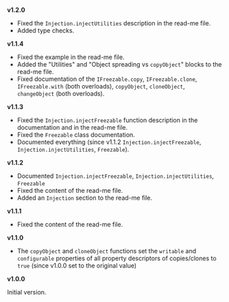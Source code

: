 **v1.2.0**

- Fixed the `Injection.injectUtilities` description in the read-me file.
- Added type checks.

**v1.1.4**

- Fixed the example in the read-me file.
- Added the "Utilities" and "Object spreading vs `copyObject`" blocks to the read-me file.
- Fixed documentation of the `IFreezable.copy`, `IFreezable.clone`, `IFreezable.with` (both overloads), `copyObject`, `cloneObject`, `changeObject` (both overloads).

**v1.1.3**

- Fixed the `Injection.injectFreezable` function description in the documentation and in the read-me file.
- Fixed the `Freezable` class documentation.
- Documented everything (since v1.1.2 `Injection.injectFreezable`, `Injection.injectUtilities`, `Freezable`).

**v1.1.2**

- Documented `Injection.injectFreezable`, `Injection.injectUtilities`, `Freezable`
- Fixed the content of the read-me file.
- Added an `Injection` section to the read-me file.

**v1.1.1**

- Fixed the content of the read-me file.

**v1.1.0**

- The `copyObject` and `cloneObject` functions set the `writable` and `configurable` properties of all property descriptors of copies/clones to `true` (since v1.0.0 set to the original value)

**v1.0.0**

Initial version.